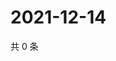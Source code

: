 # 2021-12-14

共 0 条

<!-- BEGIN WEIBO -->
<!-- 最后更新时间 Tue Dec 14 2021 19:12:30 GMT+0800 (China Standard Time) -->

<!-- END WEIBO -->
